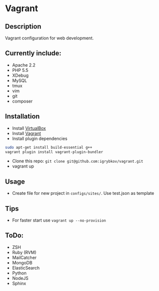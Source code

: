 # Vagrant
## Description
Vagrant configuration for web development.

## Currently include:
* Apache 2.2
* PHP 5.5
* XDebug
* MySQL
* tmux
* vim
* git
* composer

## Installation
* Install [VirtualBox](https://www.virtualbox.org/)
* Install [Vagrant](http://www.vagrantup.com/)
* Install plugin dependencies

````sh
sudo apt-get install build-essential g++
vagrant plugin install vagrant-plugin-bundler
````
* Clone this repo:
    ````git clone git@github.com:igrybkov/vagrant.git````
* vagrant up

## Usage
* Create file for new project in ````configs/sites/````. Use test.json as template

## Tips
* For faster start use ````vagrant up --no-provision````
 
## ToDo:
* ZSH
* Ruby (RVM)
* MailCatcher
* MongoDB
* ElasticSearch
* Python
* NodeJS
* Sphinx
